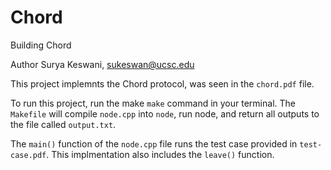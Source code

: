 # Chord
Building Chord

Author
Surya Keswani, sukeswan@ucsc.edu

This project implemnts the Chord protocol, was seen in the `chord.pdf` file. 

To run this project, run the make `make` command in your terminal. The `Makefile` will compile `node.cpp` into `node`, run node, and return all outputs to the file called `output.txt`. 


The `main()` function of the `node.cpp` file runs the test case provided in `test-case.pdf`. This implmentation also includes the `leave()` function. 